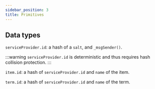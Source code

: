 ```yaml
---
sidebar_position: 3
title: Primitives
---
```


## Data types

`serviceProvider.id`: a hash of a `salt`, and `_msgSender()`.

:::warning
`serviceProvider.id` is deterministic and thus requires hash collision protection.
:::

`item.id`: a hash of `serviceProvider.id` and `name` of the item.

`term.id`: a hash of `serviceProvider.id` and `name` of the term.


